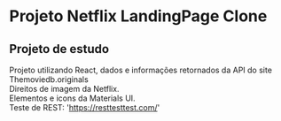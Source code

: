 # Projeto Netflix LandingPage Clone

## Projeto de estudo

Projeto utilizando React, dados e informações retornados da API do site Themoviedb.originals<br/>Direitos de imagem da Netflix.<br/>
Elementos e icons da Materials UI.<br/>
Teste de REST: 'https://resttesttest.com/'


